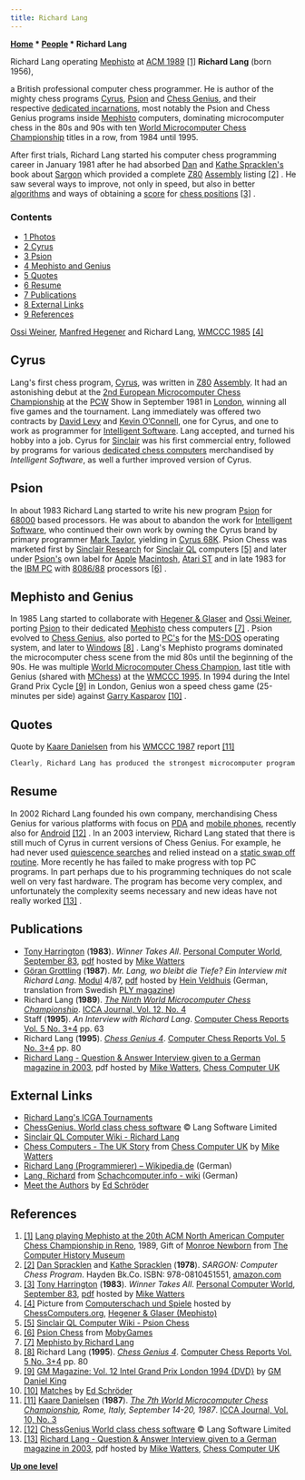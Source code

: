 ```yaml
---
title: Richard Lang
---
```

**[Home](Home "Home") \* [People](People "People") \* Richard Lang**



 [](http://www.computerhistory.org/chess/full_record.php?iid=stl-431f4cc15086b) Richard Lang operating [Mephisto](Mephisto "Mephisto") at [ACM 1989](ACM_1989 "ACM 1989") <a id="cite-note-1" href="#cite-ref-1">[1]</a> 
**Richard Lang** (born 1956),  

a British professional computer chess programmer. He is author of the mighty chess programs [Cyrus](Cyrus "Cyrus"), [Psion](Psion "Psion") and [Chess Genius](Chess_Genius "Chess Genius"), and their respective [dedicated incarnations](Dedicated_Chess_Computers "Dedicated Chess Computers"), most notably the Psion and Chess Genius programs inside [Mephisto](Mephisto "Mephisto") computers, dominating microcomputer chess in the 80s and 90s with ten [World Microcomputer Chess Championship](World_Microcomputer_Chess_Championship "World Microcomputer Chess Championship") titles in a row, from 1984 until 1995.


After first trials, Richard Lang started his computer chess programming career in January 1981 after he had absorbed [Dan](Dan_Spracklen "Dan Spracklen") and [Kathe Spracklen's](Kathe_Spracklen "Kathe Spracklen") book about [Sargon](Sargon "Sargon") which provided a complete [Z80](Z80 "Z80") [Assembly](Assembly "Assembly") listing <a id="cite-note-2" href="#cite-ref-2">[2]</a> . He saw several ways to improve, not only in speed, but also in better [algorithms](Algorithms "Algorithms") and ways of obtaining a [score](Score "Score") for [chess positions](Chess_Position "Chess Position") <a id="cite-note-3" href="#cite-ref-3">[3]</a> . 



### Contents


* [1 Photos](#photos)
* [2 Cyrus](#cyrus)
* [3 Psion](#psion)
* [4 Mephisto and Genius](#mephisto-and-genius)
* [5 Quotes](#quotes)
* [6 Resume](#resume)
* [7 Publications](#publications)
* [8 External Links](#external-links)
* [9 References](#references)






 [](http://www.ismenio.com/mephisto.html) 
[Ossi Weiner](Ossi_Weiner "Ossi Weiner"), [Manfred Hegener](Manfred_Hegener "Manfred Hegener") and Richard Lang, [WMCCC 1985](WMCCC_1985 "WMCCC 1985") <a id="cite-note-4" href="#cite-ref-4">[4]</a>



## Cyrus


Lang's first chess program, [Cyrus](Cyrus "Cyrus"), was written in [Z80](Z80 "Z80") [Assembly](Assembly "Assembly"). It had an astonishing debut at the [2nd European Microcomputer Chess Championship](European_MCC_1981 "European MCC 1981") at the [PCW](Personal_Computer_World "Personal Computer World") Show in September 1981 in [London](https://en.wikipedia.org/wiki/London), winning all five games and the tournament. Lang immediately was offered two contracts by [David Levy](David_Levy "David Levy") and [Kevin O’Connell](Kevin_O%E2%80%99Connell "Kevin O’Connell"), one for Cyrus, and one to work as programmer for [Intelligent Software](Intelligent_Software "Intelligent Software"). Lang accepted, and turned his hobby into a job. Cyrus for [Sinclair](index.php?title=Sinclair&action=edit&redlink=1 "Sinclair (page does not exist)") was his first commercial entry, followed by programs for various [dedicated chess computers](Dedicated_Chess_Computers "Dedicated Chess Computers") merchandised by *Intelligent Software*, as well a further improved version of Cyrus.



## Psion


In about 1983 Richard Lang started to write his new program [Psion](Psion "Psion") for [68000](68000 "68000") based processors. He was about to abandon the work for [Intelligent Software](Intelligent_Software "Intelligent Software"), who continued their own work by owning the Cyrus brand by primary programmer [Mark Taylor](Mark_Taylor "Mark Taylor"), yielding in [Cyrus 68K](Cyrus_68K "Cyrus 68K"). Psion Chess was marketed first by [Sinclair Research](index.php?title=Sinclair&action=edit&redlink=1 "Sinclair (page does not exist)") for [Sinclair QL](https://en.wikipedia.org/wiki/Sinclair_QL) computers <a id="cite-note-5" href="#cite-ref-5">[5]</a> and later under [Psion's](https://en.wikipedia.org/wiki/Psion) own label for [Apple](index.php?title=Apple&action=edit&redlink=1 "Apple (page does not exist)") [Macintosh](Macintosh "Macintosh"), [Atari ST](Atari_ST "Atari ST") and in late 1983 for the [IBM PC](IBM_PC "IBM PC") with [8086/88](8086 "8086") processors <a id="cite-note-6" href="#cite-ref-6">[6]</a> .



## Mephisto and Genius


In 1985 Lang started to collaborate with [Hegener & Glaser](Hegener_%26_Glaser "Hegener & Glaser") and [Ossi Weiner](Ossi_Weiner "Ossi Weiner"), porting [Psion](Psion "Psion") to their dedicated [Mephisto](Mephisto "Mephisto") chess computers <a id="cite-note-7" href="#cite-ref-7">[7]</a> . Psion evolved to [Chess Genius](Chess_Genius "Chess Genius"), also ported to [PC's](IBM_PC "IBM PC") for the [MS-DOS](MS-DOS "MS-DOS") operating system, and later to [Windows](Windows "Windows") <a id="cite-note-8" href="#cite-ref-8">[8]</a> . Lang's Mephisto programs dominated the microcomputer chess scene from the mid 80s until the beginning of the 90s. He was multiple [World Microcomputer Chess Champion](World_Microcomputer_Chess_Championship "World Microcomputer Chess Championship"), last title with Genius (shared with [MChess](MChess "MChess")) at the [WMCCC 1995](WMCCC_1995 "WMCCC 1995"). In 1994 during the Intel Grand Prix Cycle <a id="cite-note-9" href="#cite-ref-9">[9]</a> in London, Genius won a speed chess game (25-minutes per side) against [Garry Kasparov](https://en.wikipedia.org/wiki/Garry_Kasparov) <a id="cite-note-10" href="#cite-ref-10">[10]</a> .



## Quotes


Quote by [Kaare Danielsen](Kaare_Danielsen "Kaare Danielsen") from his [WMCCC 1987](WMCCC_1987 "WMCCC 1987") report <a id="cite-note-11" href="#cite-ref-11">[11]</a>




```C++
Clearly, Richard Lang has produced the strongest microcomputer program in the world. It searches 4-5 plies [brute force](Brute-Force "Brute-Force") plus up to 6-7 plies [selective search](Selectivity "Selectivity"). The program contains a lot of [chess knowledge](Knowledge "Knowledge"), which is used both in the [tree](Search_Tree "Search Tree") and to create [piece-value-tables](Piece-Square_Tables "Piece-Square Tables"). The chess knowledge was obtained from chess masters, who analyzed games played by the program. The program has an [asymmetric evaluation](Asymmetric_Evaluation "Asymmetric Evaluation") function, which emphasis safety (has rules like 'do not start a wild attack, but worry a lot if the opponent does so'). The program searches about 4000 [nodes per second](Nodes_per_Second "Nodes per Second") on a 28 MHz [68020](68020 "68020"), but this includes a thorough analysis at every node, including a [swap-off evaluation](Static_Exchange_Evaluation "Static Exchange Evaluation") (static analysis of captures instead of a [capture search](Quiescence_Search "Quiescence Search")). 

```

## Resume


In 2002 Richard Lang founded his own company, merchandising Chess Genius for various platforms with focus on [PDA](https://en.wikipedia.org/wiki/Personal_digital_assistant) and [mobile phones](https://en.wikipedia.org/wiki/Mobile_phone), recently also for [Android](Category:Android "Category:Android") <a id="cite-note-12" href="#cite-ref-12">[12]</a> . In an 2003 interview, Richard Lang stated that there is still much of Cyrus in current versions of Chess Genius. For example, he had never used [quiescence searches](Quiescence_Search "Quiescence Search") and relied instead on a [static swap off routine](Static_Exchange_Evaluation "Static Exchange Evaluation"). More recently he has failed to make progress with top PC programs. In part perhaps due to his programming techniques do not scale well on very fast hardware. The program has become very complex, and unfortunately the complexity seems necessary and new ideas have not really worked <a id="cite-note-13" href="#cite-ref-13">[13]</a> .



## Publications


* [Tony Harrington](Tony_Harrington "Tony Harrington") (**1983**). *Winner Takes All*. [Personal Computer World](Personal_Computer_World "Personal Computer World"), [September 83](http://www.chesscomputeruk.com/html/publication_archive_1983.html), [pdf](http://www.chesscomputeruk.com/Richard_Lang0001.pdf) hosted by [Mike Watters](Mike_Watters "Mike Watters")
* [Göran Grottling](G%C3%B6ran_Grottling "Göran Grottling") (**1987**). *Mr. Lang, wo bleibt die Tiefe? Ein Interview mit Richard Lang*. [Modul](Modul "Modul") 4/87, [pdf](http://www.schaakcomputers.nl/hein_veldhuis/database/files/12-1987,%20Modul,%20Goran%20Grottling,%20Interview%20mit%20Richard%20Lang.pdf) hosted by [Hein Veldhuis](Hein_Veldhuis "Hein Veldhuis") (German, translation from Swedish [PLY magazine](PLY_(Magazine) "PLY (Magazine)"))
* Richard Lang (**1989**). *[The Ninth World Microcomputer Chess Championship](WMCCC_1989 "WMCCC 1989")*. [ICCA Journal, Vol. 12, No. 4](ICGA_Journal#12_4 "ICGA Journal")
* Staff (**1995**). *An Interview with Richard Lang*. [Computer Chess Reports Vol. 5 No. 3+4](Computer_Chess_Reports "Computer Chess Reports") pp. 63
* Richard Lang (**1995**). *[Chess Genius 4](Chess_Genius "Chess Genius")*. [Computer Chess Reports Vol. 5 No. 3+4](Computer_Chess_Reports "Computer Chess Reports") pp. 80
* [Richard Lang - Question & Answer Interview given to a German magazine in 2003](http://www.chesscomputeruk.com/Richard_Lang_Q_A.pdf), pdf hosted by [Mike Watters](Mike_Watters "Mike Watters"), [Chess Computer UK](http://www.chesscomputeruk.com/index.html)


## External Links


* [Richard Lang's ICGA Tournaments](https://www.game-ai-forum.org/icga-tournaments/person.php?id=64)
* [ChessGenius. World class chess software](http://www.chessgenius.com/) © Lang Software Limited
* [Sinclair QL Computer Wiki - Richard Lang](http://www.rwapadventures.com/ql_wiki/index.php?title=Richard%20Lang)
* [Chess Computers - The UK Story](http://www.chesscomputeruk.com/html/chess_computers_-_the_uk_story.html) from [Chess Computer UK](http://www.chesscomputeruk.com/index.html) by [Mike Watters](Mike_Watters "Mike Watters")
* [Richard Lang (Programmierer) – Wikipedia.de](https://de.wikipedia.org/wiki/Richard_Lang_(Programmierer)) (German)
* [Lang, Richard](http://www.schach-computer.info/wiki/index.php/Lang%2C_Richard) from [Schachcomputer.info - wiki](http://www.schach-computer.info/wiki/index.php/Hauptseite) (German)
* [Meet the Authors](http://www.rebel.nl/authors.htm) by [Ed Schröder](Ed_Schroder "Ed Schroder")


## References


1. <a id="cite-ref-1" href="#cite-note-1">[1]</a> [Lang playing Mephisto at the 20th ACM North American Computer Chess Championship in Reno](http://www.computerhistory.org/chess/full_record.php?iid=stl-431f4cc15086b), 1989, Gift of [Monroe Newborn](Monroe_Newborn "Monroe Newborn") from [The Computer History Museum](The_Computer_History_Museum "The Computer History Museum")
2. <a id="cite-ref-2" href="#cite-note-2">[2]</a> [Dan Spracklen](Dan_Spracklen "Dan Spracklen") and [Kathe Spracklen](Kathe_Spracklen "Kathe Spracklen") (**1978**). *SARGON: Computer Chess Program*. Hayden Bk.Co. ISBN: 978-0810451551, [amazon.com](http://www.amazon.com/Sargon-Computer-Program-Dan-Spracklen/dp/0810451557)
3. <a id="cite-ref-3" href="#cite-note-3">[3]</a> [Tony Harrington](Tony_Harrington "Tony Harrington") (**1983**). *Winner Takes All*. [Personal Computer World](Personal_Computer_World "Personal Computer World"), [September 83](http://www.chesscomputeruk.com/html/publication_archive_1983.html), [pdf](http://www.chesscomputeruk.com/Richard_Lang0001.pdf) hosted by [Mike Watters](Mike_Watters "Mike Watters")
4. <a id="cite-ref-4" href="#cite-note-4">[4]</a> Picture from [Computerschach und Spiele](Computerschach_und_Spiele "Computerschach und Spiele") hosted by [ChessComputers.org](http://www.ismenio.com/chess_computers.html), [Hegener & Glaser (Mephisto)](http://www.ismenio.com/mephisto.html)
5. <a id="cite-ref-5" href="#cite-note-5">[5]</a> [Sinclair QL Computer Wiki - Psion Chess](http://www.rwapadventures.com/ql_wiki/index.php?title=Psion%20Chess)
6. <a id="cite-ref-6" href="#cite-note-6">[6]</a> [Psion Chess](http://www.mobygames.com/game/psion-chess) from [MobyGames](https://en.wikipedia.org/wiki/MobyGames)
7. <a id="cite-ref-7" href="#cite-note-7">[7]</a> [Mephisto by Richard Lang](https://www.game-ai-forum.org/icga-tournaments/program.php?id=202)
8. <a id="cite-ref-8" href="#cite-note-8">[8]</a> Richard Lang (**1995**). *[Chess Genius 4](Chess_Genius "Chess Genius")*. [Computer Chess Reports Vol. 5 No. 3+4](Computer_Chess_Reports "Computer Chess Reports") pp. 80
9. <a id="cite-ref-9" href="#cite-note-9">[9]</a> [GM Magazine: Vol. 12 Intel Grand Prix London 1994 {DVD}](http://www.ukgamesshop.com/Merchant2/merchant.mvc?Screen=PROD&Product_Code=chdvgmv008&Category_Code=chdvmag) by [GM Daniel King](http://www.danielking.biz/)
10. <a id="cite-ref-10" href="#cite-note-10">[10]</a> [Matches](http://www.top-5000.nl/matches/1994.htm) by [Ed Schröder](Ed_Schroder "Ed Schroder")
11. <a id="cite-ref-11" href="#cite-note-11">[11]</a> [Kaare Danielsen](Kaare_Danielsen "Kaare Danielsen") (**1987**). *[The 7th World Microcomputer Chess Championship](WMCCC_1987 "WMCCC 1987"), Rome, Italy, September 14-20, 1987*. [ICCA Journal, Vol. 10, No. 3](ICGA_Journal#10_3 "ICGA Journal")
12. <a id="cite-ref-12" href="#cite-note-12">[12]</a> [ChessGenius World class chess software](http://www.chessgenius.com/) © Lang Software Limited
13. <a id="cite-ref-13" href="#cite-note-13">[13]</a> [Richard Lang - Question & Answer Interview given to a German magazine in 2003](http://www.chesscomputeruk.com/Richard_Lang_Q_A.pdf), pdf hosted by [Mike Watters](Mike_Watters "Mike Watters"), [Chess Computer UK](http://www.chesscomputeruk.com/index.html)

**[Up one level](People "People")**







 
